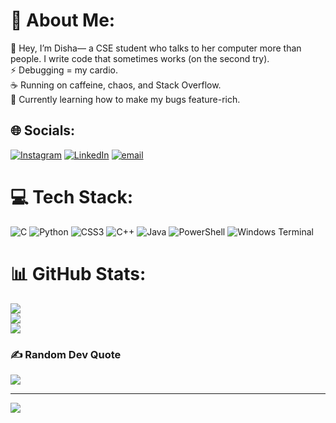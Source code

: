 # 💫 About Me:
👋 Hey, I’m Disha— a CSE student who talks to her computer more than people. I write code that sometimes works (on the second try).<br>⚡ Debugging = my cardio.<br>☕ Running on caffeine, chaos, and Stack Overflow.<br>🌱 Currently learning how to make my bugs feature-rich.


## 🌐 Socials:
[![Instagram](https://img.shields.io/badge/Instagram-%23E4405F.svg?logo=Instagram&logoColor=white)](https://instagram.com/dishaaa2005) [![LinkedIn](https://img.shields.io/badge/LinkedIn-%230077B5.svg?logo=linkedin&logoColor=white)](https://linkedin.com/in/dishamajumder) [![email](https://img.shields.io/badge/Email-D14836?logo=gmail&logoColor=white)](mailto:disham6329@gmail.com) 

# 💻 Tech Stack:
![C](https://img.shields.io/badge/c-%2300599C.svg?style=for-the-badge&logo=c&logoColor=white) ![Python](https://img.shields.io/badge/python-3670A0?style=for-the-badge&logo=python&logoColor=ffdd54) ![CSS3](https://img.shields.io/badge/css3-%231572B6.svg?style=for-the-badge&logo=css3&logoColor=white) ![C++](https://img.shields.io/badge/c++-%2300599C.svg?style=for-the-badge&logo=c%2B%2B&logoColor=white) ![Java](https://img.shields.io/badge/java-%23ED8B00.svg?style=for-the-badge&logo=openjdk&logoColor=white) ![PowerShell](https://img.shields.io/badge/PowerShell-%235391FE.svg?style=for-the-badge&logo=powershell&logoColor=white) ![Windows Terminal](https://img.shields.io/badge/Windows%20Terminal-%234D4D4D.svg?style=for-the-badge&logo=windows-terminal&logoColor=white)
# 📊 GitHub Stats:
![](https://github-readme-stats.vercel.app/api?username=dishamajumder&theme=synthwave&hide_border=false&include_all_commits=true&count_private=false)<br/>
![](https://nirzak-streak-stats.vercel.app/?user=dishamajumder&theme=synthwave&hide_border=false)<br/>
![](https://github-readme-stats.vercel.app/api/top-langs/?username=dishamajumder&theme=synthwave&hide_border=false&include_all_commits=true&count_private=false&layout=compact)

### ✍️ Random Dev Quote
![](https://quotes-github-readme.vercel.app/api?type=horizontal&theme=radical)

---
[![](https://visitcount.itsvg.in/api?id=dishamajumder&icon=0&color=10)](https://visitcount.itsvg.in)

<!-- Proudly created with GPRM ( https://gprm.itsvg.in ) -->
